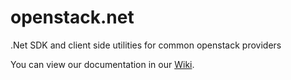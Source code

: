 openstack.net
=============

.Net SDK and client side utilities for common openstack providers

You can view our documentation in our <a href="https://github.com/rackspace/openstack.net/wiki">Wiki</a>.
